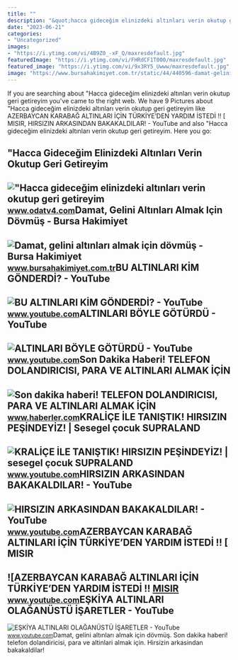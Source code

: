 ```yaml
---
title: ""
description: "&quot;hacca gideceğim elinizdeki altınları verin okutup geri getireyim"
date: "2023-06-21"
categories:
- "Uncategorized"
images:
- "https://i.ytimg.com/vi/4B9Z0_-xF_Q/maxresdefault.jpg"
featuredImage: "https://i.ytimg.com/vi/FHRdCF1T000/maxresdefault.jpg"
featured_image: "https://i.ytimg.com/vi/9x3RY5_Uwww/maxresdefault.jpg"
image: "https://www.bursahakimiyet.com.tr/static/44/440596-damat-gelini-altinlari-almak-icin-dovmus-5fa013bbbc474-x750.jpg"
---
```


If you are searching about "Hacca gideceğim elinizdeki altınları verin okutup geri getireyim you've came to the right web. We have 9 Pictures about "Hacca gideceğim elinizdeki altınları verin okutup geri getireyim like AZERBAYCAN KARABAĞ ALTINLARI İÇİN TÜRKİYE’DEN YARDIM İSTEDİ !! \[ MISIR, HIRSIZIN ARKASINDAN BAKAKALDILAR! - YouTube and also "Hacca gideceğim elinizdeki altınları verin okutup geri getireyim. Here you go:

"Hacca Gideceğim Elinizdeki Altınları Verin Okutup Geri Getireyim
-----------------------------------------------------------------

 !["Hacca gideceğim elinizdeki altınları verin okutup geri getireyim](https://cdn.odatv4.com/images/2019_07/2019_07_10/hacca-gidecegim-elinizdeki-altinlari-verin-okutup-geri-getireyim-10071923_m2.jpg) <small>www.odatv4.com</small>Damat, Gelini Altınları Almak Için Dövmüş - Bursa Hakimiyet
-----------------------------------------------------------

 ![Damat, gelini altınları almak için dövmüş - Bursa Hakimiyet](https://www.bursahakimiyet.com.tr/static/44/440596-damat-gelini-altinlari-almak-icin-dovmus-5fa013bbbc474-x750.jpg) <small>www.bursahakimiyet.com.tr</small>BU ALTINLARI KİM GÖNDERDİ? - YouTube
------------------------------------

 ![BU ALTINLARI KİM GÖNDERDİ? - YouTube](https://i.ytimg.com/vi/9x3RY5_Uwww/maxresdefault.jpg) <small>www.youtube.com</small>ALTINLARI BÖYLE GÖTÜRDÜ - YouTube
---------------------------------

 ![ALTINLARI BÖYLE GÖTÜRDÜ - YouTube](https://i.ytimg.com/vi/MjNNhx2Yhuc/maxresdefault.jpg) <small>www.youtube.com</small>Son Dakika Haberi! TELEFON DOLANDIRICISI, PARA VE ALTINLARI ALMAK İÇİN
----------------------------------------------------------------------

 ![Son dakika haberi! TELEFON DOLANDIRICISI, PARA VE ALTINLARI ALMAK İÇİN](https://i.hbrcdn.com/haber/2022/07/26/telefon-dolandiricisi-para-ve-altinlari-almak-15109045_amp.jpg) <small>www.haberler.com</small>KRALİÇE İLE TANIŞTIK! HIRSIZIN PEŞİNDEYİZ! | Sesegel çocuk SUPRALAND
--------------------------------------------------------------------

 ![KRALİÇE İLE TANIŞTIK! HIRSIZIN PEŞİNDEYİZ! | sesegel çocuk SUPRALAND](https://i.ytimg.com/vi/4B9Z0_-xF_Q/maxresdefault.jpg) <small>www.youtube.com</small>HIRSIZIN ARKASINDAN BAKAKALDILAR! - YouTube
-------------------------------------------

 ![HIRSIZIN ARKASINDAN BAKAKALDILAR! - YouTube](https://i.ytimg.com/vi/qQbPR3SKuIk/maxresdefault.jpg) <small>www.youtube.com</small>AZERBAYCAN KARABAĞ ALTINLARI İÇİN TÜRKİYE’DEN YARDIM İSTEDİ !! \[ MISIR
-----------------------------------------------------------------------

 ![AZERBAYCAN KARABAĞ ALTINLARI İÇİN TÜRKİYE’DEN YARDIM İSTEDİ !! [ MISIR](https://i.ytimg.com/vi/kT2yuTgyqIM/maxresdefault.jpg) <small>www.youtube.com</small>EŞKİYA ALTINLARI OLAĞANÜSTÜ İŞARETLER - YouTube
-----------------------------------------------

 ![EŞKİYA ALTINLARI OLAĞANÜSTÜ İŞARETLER - YouTube](https://i.ytimg.com/vi/FHRdCF1T000/maxresdefault.jpg) <small>www.youtube.com</small>Damat, gelini altınları almak için dövmüş. Son dakika haberi! telefon dolandiricisi, para ve altinlari almak i̇çi̇n. Hirsizin arkasindan bakakaldilar!
